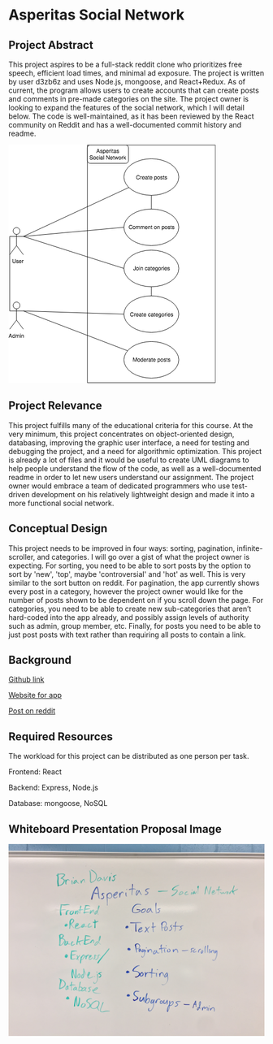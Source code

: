 # Asperitas Social  Network

## Project Abstract
This project aspires to be a full-stack reddit clone who prioritizes free speech, efficient load times, and minimal ad exposure. The project is written by user d3zb6z and uses Node.js, mongoose, and React+Redux. As of current, the program allows users to create accounts that can create posts and comments in pre-made categories on the site. The project owner is looking to expand the features of the social network, which I will detail below. The code is well-maintained, as it has been reviewed by the React community on Reddit and has a well-documented commit history and readme.

![Use Case Image](Asperitas_Case_Diagram.png)

## Project Relevance
This project fulfills many of the educational criteria for this course. At the very minimum, this project concentrates on object-oriented design, databasing, improving the graphic user interface, a need for testing and debugging the project, and a need for algorithmic optimization. This project is already a lot of files and it would be useful to create UML diagrams to help people understand the flow of the code, as well as a well-documented readme in order to let new users understand our assignment. The project owner would embrace a team of dedicated programmers who use test-driven development on his relatively lightweight design and made it into a more functional social network.

## Conceptual Design
This project needs to be improved in four ways: sorting, pagination, infinite-scroller, and categories. I will go over a gist of what the project owner is expecting. For sorting, you need to be able to sort posts by the option to sort by 'new', 'top', maybe 'controversial' and 'hot' as well. This is very similar to the sort button on reddit. For pagination, the app currently shows every post in a category, however the project owner would like for the number of posts shown to be dependent on if you scroll down the page. For categories, you need to be able to create new sub-categories that aren’t hard-coded into the app already, and possibly assign levels of authority such as admin, group member, etc. Finally, for posts you need to be able to just post posts with text rather than requiring all posts to contain a link.
## Background
[Github link](https://github.com/d11z/asperitas)

[Website for app](https://asperitas.now.sh/)

[Post on reddit](https://www.reddit.com/r/reactjs/comments/arox51/i_made_a_barebones_fullstack_reddit_clone_to)

## Required Resources
The workload for this project can be distributed as one person per task.

Frontend: React

Backend: Express, Node.js

Database: mongoose, NoSQL

## Whiteboard Presentation Proposal Image

![Whiteboard Presentation Proposal Image](BrianDavis_AsperitasSocialNetwork.JPG)
